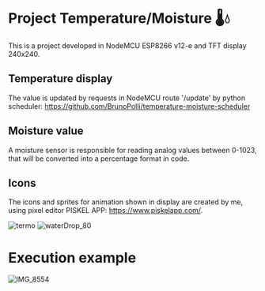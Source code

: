 # Project Temperature/Moisture 🌡💧

This is a project developed in NodeMCU ESP8266 v12-e and TFT display 240x240.

## Temperature display
The value is updated by requests in NodeMCU route '/update' by python scheduler:
https://github.com/BrunoPolli/temperature-moisture-scheduler

## Moisture value
A moisture sensor is responsible for reading analog values between 0-1023, that will be converted into a percentage format in code.  

## Icons
The icons and sprites for animation shown in display are created by me, using pixel editor PISKEL APP: 
https://www.piskelapp.com/.  

![termo](https://github.com/user-attachments/assets/d9b1ce5c-1015-4abe-a76f-69a0841270c6)
![waterDrop_80](https://github.com/user-attachments/assets/69108c88-63ed-4053-acf3-a16db195a230)

# Execution example

![IMG_8554](https://github.com/user-attachments/assets/f74c0919-df99-41fb-9bb8-711015608b6b)
